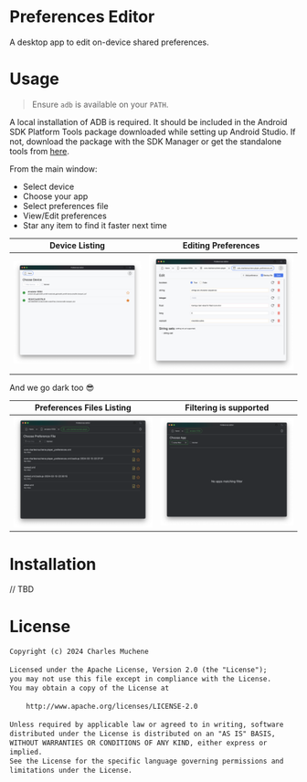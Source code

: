 # Preferences Editor
A desktop app to edit on-device shared preferences.

# Usage
> Ensure `adb` is available on your `PATH`.

A local installation of ADB is required. It should be included in the Android SDK Platform Tools package downloaded while setting up Android Studio.
If not, download the package with the SDK Manager or get the standalone tools from [here](https://developer.android.com/studio/releases/platform-tools).

From the main window:
* Select device
* Choose your app
* Select preferences file
* View/Edit preferences
* Star any item to find it faster next time

| Device Listing                                | Editing Preferences                        |
|-----------------------------------------------|--------------------------------------------|
| ![image](./images/01-pref-editor-devices.png) | ![image](./images/04-pref-editor-edit.png) |

And we go dark too 😎

| Preferences Files Listing                   | Filtering is supported                         |
|---------------------------------------------|------------------------------------------------|
| ![image](./images/03-pref-editor-files.png) | ![image](./images/02-pref-editor-filtered.png) |

# Installation

// TBD

# License

    Copyright (c) 2024 Charles Muchene
    
    Licensed under the Apache License, Version 2.0 (the "License");
    you may not use this file except in compliance with the License.
    You may obtain a copy of the License at
    
        http://www.apache.org/licenses/LICENSE-2.0
    
    Unless required by applicable law or agreed to in writing, software
    distributed under the License is distributed on an "AS IS" BASIS,
    WITHOUT WARRANTIES OR CONDITIONS OF ANY KIND, either express or implied.
    See the License for the specific language governing permissions and
    limitations under the License.
